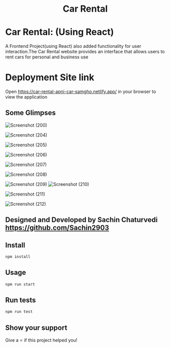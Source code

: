 
<h1 align="center">Car Rental </h1>


# Car Rental: (Using React)
A Frontend Project(using React) also added functionality for user interaction.The Car Rental website provides an interface that allows users to rent cars for personal and business use



# Deployment Site link
Open https://car-rental-apni-car-samgho.netlify.app/ in your browser to view the application

## Some Glimpses
![Screenshot (200)](https://github.com/Sachin2903/Car-Rental_Using_React/assets/92660783/1676ad29-1b8c-4e73-9f98-59013c411891)

![Screenshot (204)](https://github.com/Sachin2903/Car-Rental_Using_React/assets/92660783/5936a1df-5791-43cb-8c52-e797043004cf)

![Screenshot (205)](https://github.com/Sachin2903/Car-Rental_Using_React/assets/92660783/3fe23f42-270d-45d4-a982-14f295f9c2a5)

![Screenshot (206)](https://github.com/Sachin2903/Car-Rental_Using_React/assets/92660783/f279f4d3-745a-4b50-8027-42f2ad659bba)

![Screenshot (207)](https://github.com/Sachin2903/Car-Rental_Using_React/assets/92660783/4cb982fe-6041-4a2b-80e2-bf9a70c9d889)

![Screenshot (208)](https://github.com/Sachin2903/Car-Rental_Using_React/assets/92660783/dafe12c1-8f93-4e08-9c30-7c5b77550cc6)

![Screenshot (209)](https://github.com/Sachin2903/Car-Rental_Using_React/assets/92660783/37d22846-60b8-42db-9733-d17edf72af94)
![Screenshot (210)](https://github.com/Sachin2903/Car-Rental_Using_React/assets/92660783/65e327fc-6f60-48b2-9bb7-7ebc5fa2b5aa)

![Screenshot (211)](https://github.com/Sachin2903/Car-Rental_Using_React/assets/92660783/0d18b90e-e1ec-4859-a1ab-cbc9737b348f)

![Screenshot (212)](https://github.com/Sachin2903/Car-Rental_Using_React/assets/92660783/c6b56ad0-d9c2-469f-a428-4dde3de99d77)


## Designed and Developed by  Sachin Chaturvedi https://github.com/Sachin2903



## Install

```sh
npm install
```

## Usage

```sh
npm run start
```

## Run tests

```sh
npm run test
```

## Show your support

Give a ⭐️ if this project helped you!
